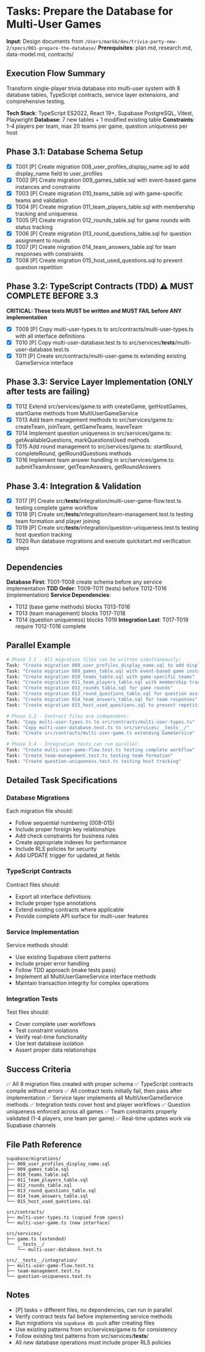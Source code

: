 # Tasks: Prepare the Database for Multi-User Games

**Input**: Design documents from `/Users/markb/dev/trivia-party-new-2/specs/001-prepare-the-database/`
**Prerequisites**: plan.md, research.md, data-model.md, contracts/

## Execution Flow Summary
Transform single-player trivia database into multi-user system with 8 database tables, TypeScript contracts, service layer extensions, and comprehensive testing.

**Tech Stack**: TypeScript ES2022, React 19+, Supabase PostgreSQL, Vitest, Playwright
**Database**: 7 new tables + 1 modified existing table
**Constraints**: 1-4 players per team, max 20 teams per game, question uniqueness per host

## Phase 3.1: Database Schema Setup
- [x] T001 [P] Create migration 008_user_profiles_display_name.sql to add display_name field to user_profiles
- [x] T002 [P] Create migration 009_games_table.sql with event-based game instances and constraints
- [x] T003 [P] Create migration 010_teams_table.sql with game-specific teams and validation
- [x] T004 [P] Create migration 011_team_players_table.sql with membership tracking and uniqueness
- [x] T005 [P] Create migration 012_rounds_table.sql for game rounds with status tracking
- [x] T006 [P] Create migration 013_round_questions_table.sql for question assignment to rounds
- [x] T007 [P] Create migration 014_team_answers_table.sql for team responses with constraints
- [x] T008 [P] Create migration 015_host_used_questions.sql to prevent question repetition

## Phase 3.2: TypeScript Contracts (TDD) ⚠️ MUST COMPLETE BEFORE 3.3
**CRITICAL: These tests MUST be written and MUST FAIL before ANY implementation**
- [x] T009 [P] Copy multi-user-types.ts to src/contracts/multi-user-types.ts with all interface definitions
- [x] T010 [P] Copy multi-user-database.test.ts to src/services/__tests__/multi-user-database.test.ts
- [x] T011 [P] Create src/contracts/multi-user-game.ts extending existing GameService interface

## Phase 3.3: Service Layer Implementation (ONLY after tests are failing)
- [x] T012 Extend src/services/game.ts with createGame, getHostGames, startGame methods from MultiUserGameService
- [x] T013 Add team management methods to src/services/game.ts: createTeam, joinTeam, getGameTeams, leaveTeam
- [x] T014 Implement question uniqueness in src/services/game.ts: getAvailableQuestions, markQuestionsUsed methods
- [x] T015 Add round management to src/services/game.ts: startRound, completeRound, getRoundQuestions methods
- [x] T016 Implement team answer handling in src/services/game.ts: submitTeamAnswer, getTeamAnswers, getRoundAnswers

## Phase 3.4: Integration & Validation
- [x] T017 [P] Create src/__tests__/integration/multi-user-game-flow.test.ts testing complete game workflow
- [x] T018 [P] Create src/__tests__/integration/team-management.test.ts testing team formation and player joining
- [x] T019 [P] Create src/__tests__/integration/question-uniqueness.test.ts testing host question tracking
- [x] T020 Run database migrations and execute quickstart.md verification steps

## Dependencies
**Database First**: T001-T008 create schema before any service implementation
**TDD Order**: T009-T011 (tests) before T012-T016 (implementation)
**Service Dependencies**:
- T012 (base game methods) blocks T013-T016
- T013 (team management) blocks T017-T018
- T014 (question uniqueness) blocks T019
**Integration Last**: T017-T019 require T012-T016 complete

## Parallel Example
```bash
# Phase 3.1 - All migration files can be written simultaneously:
Task: "Create migration 008_user_profiles_display_name.sql to add display_name field"
Task: "Create migration 009_games_table.sql with event-based game instances"
Task: "Create migration 010_teams_table.sql with game-specific teams"
Task: "Create migration 011_team_players_table.sql with membership tracking"
Task: "Create migration 012_rounds_table.sql for game rounds"
Task: "Create migration 013_round_questions_table.sql for question assignment"
Task: "Create migration 014_team_answers_table.sql for team responses"
Task: "Create migration 015_host_used_questions.sql to prevent repetition"

# Phase 3.2 - Contract files are independent:
Task: "Copy multi-user-types.ts to src/contracts/multi-user-types.ts"
Task: "Copy multi-user-database.test.ts to src/services/__tests__/"
Task: "Create src/contracts/multi-user-game.ts extending GameService"

# Phase 3.4 - Integration tests can run parallel:
Task: "Create multi-user-game-flow.test.ts testing complete workflow"
Task: "Create team-management.test.ts testing team formation"
Task: "Create question-uniqueness.test.ts testing host tracking"
```

## Detailed Task Specifications

### Database Migrations
Each migration file should:
- Follow sequential numbering (008-015)
- Include proper foreign key relationships
- Add check constraints for business rules
- Create appropriate indexes for performance
- Include RLS policies for security
- Add UPDATE trigger for updated_at fields

### TypeScript Contracts
Contract files should:
- Export all interface definitions
- Include proper type annotations
- Extend existing contracts where applicable
- Provide complete API surface for multi-user features

### Service Implementation
Service methods should:
- Use existing Supabase client patterns
- Include proper error handling
- Follow TDD approach (make tests pass)
- Implement all MultiUserGameService interface methods
- Maintain transaction integrity for complex operations

### Integration Tests
Test files should:
- Cover complete user workflows
- Test constraint violations
- Verify real-time functionality
- Use test database isolation
- Assert proper data relationships

## Success Criteria
✅ All 8 migration files created with proper schema
✅ TypeScript contracts compile without errors
✅ All contract tests initially fail, then pass after implementation
✅ Service layer implements all MultiUserGameService methods
✅ Integration tests cover host and player workflows
✅ Question uniqueness enforced across all games
✅ Team constraints properly validated (1-4 players, one team per game)
✅ Real-time updates work via Supabase channels

## File Path Reference
```
supabase/migrations/
├── 008_user_profiles_display_name.sql
├── 009_games_table.sql
├── 010_teams_table.sql
├── 011_team_players_table.sql
├── 012_rounds_table.sql
├── 013_round_questions_table.sql
├── 014_team_answers_table.sql
└── 015_host_used_questions.sql

src/contracts/
├── multi-user-types.ts (copied from specs)
└── multi-user-game.ts (new interface)

src/services/
├── game.ts (extended)
└── __tests__/
    └── multi-user-database.test.ts

src/__tests__/integration/
├── multi-user-game-flow.test.ts
├── team-management.test.ts
└── question-uniqueness.test.ts
```

## Notes
- [P] tasks = different files, no dependencies, can run in parallel
- Verify contract tests fail before implementing service methods
- Run migrations via `supabase db push` after creating files
- Use existing patterns from src/services/game.ts for consistency
- Follow existing test patterns from src/services/__tests__/
- All new database operations must include proper RLS policies